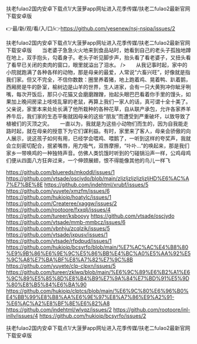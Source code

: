 扶老fulao2国内安卓下载点1/大菠萝app网址进入花季传媒/扶老二fulao2最新官网下载安卓版

👉最/新/观/看/入/口/👉https://github.com/yesenew/nsj-nsjpa/issues/2

扶老fulao2国内安卓下载点1/大菠萝app网址进入花季传媒/扶老二fulao2最新官网下载安卓版　　当老婆子急急火火地来到食品站时，她看到自己的老头子孤独地蹲在地上，双手抱头，勾着身子。老头子听见脚步声，抬头看了看老婆子，又扭头看了看早已关闭的卖肉的窗口，眼里就溢出了泪水。
/>　　从我记事时起，家中的小院就跑满了各种各样的动物，那是母亲的最爱，人常说“六畜兴旺”，好像就是指我们家。但又不完全，不信你数数：圈里养着猪，地上跑着鸡、晃着鸭、趴着鹅，西厢房是牛的卧室，榆树边是山羊的世界，生人进家，会有一只大黄狗冲你眦牙咧嘴，每次开饭后，那只小花猫又会磨磨蹭蹭，抬起头眼巴巴看着你手里的馒头，如果加上晚间房梁上吱吱乱窜的老鼠，再算上我们一家人的话，真可谓十全十美了。父亲说，家里本来处处长满了他所栽种的各种花草，自从联产承包，允许各家养羊养牛后，我们家的生态平衡就因母亲的这些“朋友”而遭受到严重破坏，以致导致了植被们的灭顶之灾。　　一直以为，我就是为这些小动物们而生的，因为自我能走路时起，就在母亲的授意下为它们谋利益。有时，家里来了客人，母亲会骄傲的向人展示，说这孩子如何有用，已经学会喂鸡、喂鹅了，一听到这样的夸奖声，我就会立刻密切配合，抿紧嘴唇，用力吸气，双唇摩擦，“卟卟…”的唤起来，那是我们家乡一带唤鸡的一种独特声音。仿佛人类饥饿时听到的勺碰锅沿声一样，公鸡母鸡们便从四面八方狂奔过来，一个伸颈展翅，恨不得能像其他的鸟儿一样飞


https://github.com/bluereds/mkoddl/issues/1
https://github.com/vtsade/oscjydo/blob/main/zljzljzljzljzljzljHD%E6%AC%A7%E7%BE%8E
https://github.com/indehtml/xrubf/issues/5
https://github.com/yuyete/xmzfm/issues/6
https://github.com/hukioip/hoatylc/issues/1
https://github.com/Createree/xaggw/issues/2
https://github.com/rootoore/fxxqlj/issues/4
https://github.com/tureer/ksbooyy
https://github.com/vtsade/oscjydo
https://github.com/vtsade/mmb-mmbcz/issues/6
https://github.com/vbnhju/zcqlzik/issues/5
https://github.com/vtsade/jxpusv/issues/1
https://github.com/vtsade/rfpdpud/issues/1
https://github.com/hukioip/bcsyrfo/blob/main/%E7%AC%AC%E4%B8%80%E9%9B%86%E6%9E%9C%E5%86%BB%E4%BC%A0%E5%AA%92%E5%9C%A8%E7%BA%BF%E8%A7%82%E7%9C%8B
https://github.com/yuyete/clp-clpxn/issues/5
https://github.com/tureer/zklwq/blob/main/%E6%9C%89%E6%B2%A1%E6%9C%89%E5%85%8D%E8%B4%B9%E7%9A%84%E7%BD%91%E5%9D%80%E8%B5%84%E6%BA%90
https://github.com/hukioip/clptcs/blob/main/%E6%9C%80%E6%96%B0%E4%BB%99%E8%B8%AA%E6%9E%97%E8%A7%86%E9%A2%91-%E6%AC%A2%E8%BF%8E%E6%82%A8
https://github.com/indehtml/wlyqz/issues/2
https://github.com/rootoore/inl-inllv/issues/4
https://github.com/hukioip/bcsyrfo/issues/2

扶老fulao2国内安卓下载点1/大菠萝app网址进入花季传媒/扶老二fulao2最新官网下载安卓版
